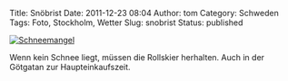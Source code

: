 Title: Snöbrist
Date: 2011-12-23 08:04
Author: tom
Category: Schweden
Tags: Foto, Stockholm, Wetter
Slug: snobrist
Status: published

[![Schneemangel](http://www.fiket.de/pic/snobrist_s.jpg "Schneemangel")](http://www.fiket.de/pic/snobrist_l.jpg)

Wenn kein Schnee liegt, müssen die Rollskier herhalten. Auch in der
Götgatan zur Haupteinkaufszeit.

